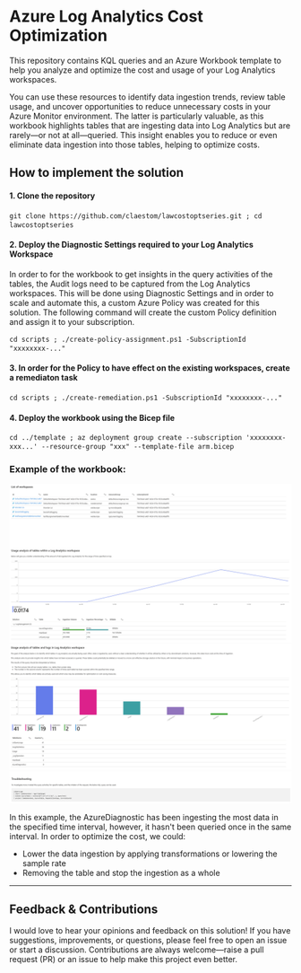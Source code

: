 # Azure Log Analytics Cost Optimization

This repository contains KQL queries and an Azure Workbook template to help you analyze and optimize the cost and usage of your Log Analytics workspaces.  

You can use these resources to identify data ingestion trends, review table usage, and uncover opportunities to reduce unnecessary costs in your Azure Monitor environment. The latter is particularly valuable, as this workbook highlights tables that are ingesting data into Log Analytics but are rarely—or not at all—queried. This insight enables you to reduce or even eliminate data ingestion into those tables, helping to optimize costs.

## How to implement the solution

#### 1. Clone the repository
``` 
git clone https://github.com/claestom/lawcostoptseries.git ; cd lawcostoptseries
```
#### 2. Deploy the Diagnostic Settings required to your Log Analytics Workspace

In order to for the workbook to get insights in the query activities of the tables, the Audit logs need to be captured from the Log Analytics workspaces. This will be done using Diagnostic Settings and in order to scale and automate this, a custom Azure Policy was created for this solution. The following command will create the custom Policy definition and assign it to your subscription.

```
cd scripts ; ./create-policy-assignment.ps1 -SubscriptionId "xxxxxxxx-..."
```
#### 3. In order for the Policy to have effect on the existing workspaces, create a remediaton task
```
cd scripts ; ./create-remediation.ps1 -SubscriptionId "xxxxxxxx-..."
```
#### 4. Deploy the workbook using the Bicep file
```
cd ../template ; az deployment group create --subscription 'xxxxxxxx-xxx...' --resource-group "xxx" --template-file arm.bicep
```

### Example of the workbook:

![inv](./screenshots/inventory.png)
![usage](./screenshots/usage.png)
![troubleshooting](./screenshots/troubleshooting.png)

In this example, the AzureDiagnostic has been ingesting the most data in the specified time interval, however, it hasn't been queried once in the same interval. In order to optimize the cost, we could:

* Lower the data ingestion by applying transformations or lowering the sample rate
* Removing the table and stop the ingestion as a whole

---

## Feedback & Contributions

I would love to hear your opinions and feedback on this solution! If you have suggestions, improvements, or questions, please feel free to open an issue or start a discussion. Contributions are always welcome—raise a pull request (PR) or an issue to help make this project even better.
